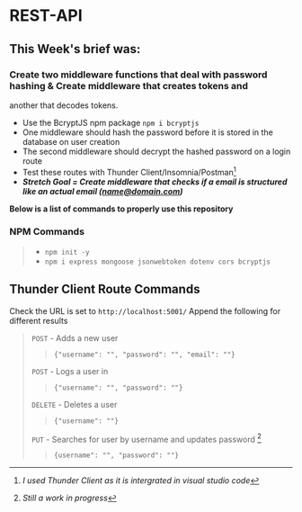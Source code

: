 # REST-API

## This Week's brief was:
### Create two middleware functions that deal with password hashing & Create middleware that creates tokens and
another that decodes tokens.

- Use the BcryptJS npm package `npm i bcryptjs`
- One middleware should hash the password before it is stored in the database on user creation
- The second middleware should decrypt the hashed password on a login route
- Test these routes with Thunder Client/Insomnia/Postman[^1]
- **_Stretch Goal = Create middleware that checks if a email is structured like an actual email (name@domain.com)_**

**Below is a list of commands to properly use this repository**

### NPM Commands 
> - `npm init -y`
> - `npm i express mongoose jsonwebtoken dotenv cors bcryptjs`

## Thunder Client Route Commands
Check the URL is set to `http://localhost:5001/`
Append the following for different results
> `POST` - Adds a new user
> > `{"username": "", "password": "", "email": ""}` 
>
> `POST` - Logs a user in
> > `{"username": "", "password": ""}`
>
> `DELETE` - Deletes a user 
> > `{"username": ""}`
>
> `PUT` - Searches for user by username and updates password [^2]
> > `{username": "", "password": ""} `

[^1]: *I used Thunder Client as it is intergrated in visual studio code*
[^2]: *Still a work in progress*
